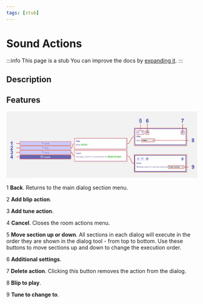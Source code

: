```yaml
---
tags: [stub]
---
```


# Sound Actions

:::info This page is a stub
You can improve the docs by [expanding it](../../contributing).
:::

## Description


## Features

![sound actions diagram](.images/soundActionsDiagram.JPG)

1 **Back**. Returns to the main dialog section menu.

2 **Add blip action**.

3 **Add tune action**.

4 **Cancel**. Closes the room actions menu.

5 **Move section up or down**. All sections in each dialog will execute in the order they are shown in the dialog tool - from top to bottom. Use these buttons to move sections up and down to change the execution order.

6 **Additional settings**.

7 **Delete action**. Clicking this button removes the action from the dialog.

8 **Blip to play**. 

9 **Tune to change to**. 